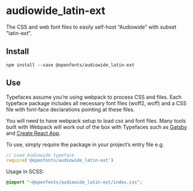 
# audiowide_latin-ext

The CSS and web font files to easily self-host “Audiowide” with subset "latin-ext".

## Install

`npm install --save @openfonts/audiowide_latin-ext`

## Use

Typefaces assume you’re using webpack to process CSS and files. Each typeface
package includes all necessary font files (woff2, woff) and a CSS file with
font-face declarations pointing at these files.

You will need to have webpack setup to load css and font files. Many tools built
with Webpack will work out of the box with Typefaces such as [Gatsby](https://github.com/gatsbyjs/gatsby)
and [Create React App](https://github.com/facebookincubator/create-react-app).

To use, simply require the package in your project’s entry file e.g.

```javascript
// Load Audiowide typeface
require('@openfonts/audiowide_latin-ext')
```

Usage in SCSS:
```scss
@import "~@openfonts/audiowide_latin-ext/index.css";
```
